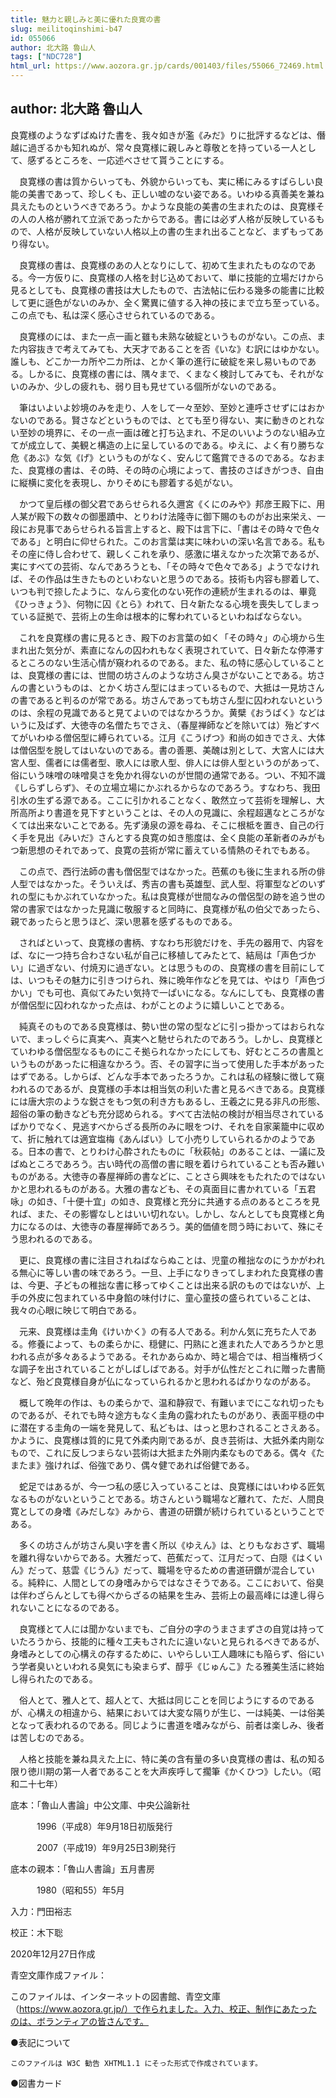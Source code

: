```yaml
---
title: 魅力と親しみと美に優れた良寛の書
slug: meilitoqinshimi-b47
id: 055066
author: 北大路 魯山人
tags: ["NDC728"]
html_url: https://www.aozora.gr.jp/cards/001403/files/55066_72469.html
---
```


## author: 北大路 魯山人

良寛様のようなずばぬけた書を、我々如きが濫《みだ》りに批評するなどは、僭越に過ぎるかも知れぬが、常々良寛様に親しみと尊敬とを持っている一人として、感ずるところを、一応述べさせて貰うことにする。

　良寛様の書は質からいっても、外貌からいっても、実に稀にみるすばらしい良能の美書であって、珍しくも、正しい嘘のない姿である。いわゆる真善美を兼ね具えたものというべきであろう。かような良能の美書の生まれたのは、良寛様その人の人格が勝れて立派であったからである。書には必ず人格が反映しているもので、人格が反映していない人格以上の書の生まれ出ることなど、まずもってあり得ない。

　良寛様の書は、良寛様のあの人となりにして、初めて生まれたものなのである。今一方仮りに、良寛様の人格を封じ込めておいて、単に技能的立場だけから見るとしても、良寛様の書技は大したもので、古法帖に伝わる幾多の能書に比較して更に遜色がないのみか、全く驚異に値する入神の技にまで立ち至っている。この点でも、私は深く感心させられているのである。

　良寛様のには、また一点一画と雖も未熟な破綻というものがない。この点、また内容抜きで考えてみても、大天才であることを否《いな》む訳にはゆかない。誰しも、どこか一カ所や二カ所は、とかく筆の進行に破綻を来し易いものである。しかるに、良寛様の書には、隅々まで、くまなく検討してみても、それがないのみか、少しの疲れも、弱り目も見せている個所がないのである。

　筆はいよいよ妙境のみを走り、人をして一々至妙、至妙と連呼させずにはおかないのである。賢さなどというものでは、とても至り得ない、実に動きのとれない至妙の境界に、その一点一画は確と打ち込まれ、不足のいいようのない組み立てが成立して、美観と構造の上に呈しているのである。ゆえに、よく有り勝ちな危《あぶ》な気《げ》というものがなく、安んじて鑑賞できるのである。なおまた、良寛様の書は、その時、その時の心境によって、書技のさばきがつき、自由に縦横に変化を表現し、かりそめにも膠着する処がない。

　かつて皇后様の御父君であらせられる久邇宮《くにのみや》邦彦王殿下に、用人某が殿下の数々の御墨蹟中、とりわけ法隆寺に御下賜のものがお出来栄え、一段にお見事であらせられる旨言上すると、殿下は言下に、「書はその時々で色々である」と明白に仰せられた。このお言葉は実に味わいの深い名言である。私もその座に侍し合わせて、親しくこれを承り、感激に堪えなかった次第であるが、実にすべての芸術、なんであろうとも、「その時々で色々である」ようでなければ、その作品は生きたものといわないと思うのである。技術も内容も膠着して、いつも判で捺したように、なんら変化のない死作の連続が生まれるのは、畢竟《ひっきょう》、何物に囚《とら》われて、日々新たなる心境を喪失してしまっている証拠で、芸術上の生命は根本的に奪われているといわねばならない。

　これを良寛様の書に見るとき、殿下のお言葉の如く「その時々」の心境から生まれ出た気分が、素直になんの囚われもなく表現されていて、日々新たな停滞するところのない生活心情が窺われるのである。また、私の特に感心していることは、良寛様の書には、世間の坊さんのような坊さん臭さがないことである。坊さんの書というものは、とかく坊さん型にはまっているもので、大抵は一見坊さんの書であると判るのが常である。坊さんであっても坊さん型に囚われないというのは、余程の見識であると見てよいのではなかろうか。黄檗《おうばく》などはいうに及ばず、大徳寺の名僧たちでさえ、（春屋禅師などを除いては）殆どすべてがいわゆる僧侶型に縛られている。江月《こうげつ》和尚の如きでさえ、大体は僧侶型を脱してはいないのである。書の善悪、美醜は別として、大宮人には大宮人型、儒者には儒者型、歌人には歌人型、俳人には俳人型というのがあって、俗にいう味噌の味噌臭さを免かれ得ないのが世間の通常である。つい、不知不識《しらずしらず》、その立場立場にかぶれるからなのであろう。すなわち、我田引水の生ずる源である。ここに引かれることなく、敢然立って芸術を理解し、大所高所より書道を見下すということは、その人の見識に、余程超邁なところがなくては出来ないことである。先ず湧泉の源を尋ね、そこに根柢を置き、自己の行く手を見出《みいだ》さんとする良寛の如き態度は、全く良能の革新者のみがもつ新思想のそれであって、良寛の芸術が常に蓄えている情熱のそれでもある。

　この点で、西行法師の書も僧侶型ではなかった。芭蕉のも後に生まれる所の俳人型ではなかった。そういえば、秀吉の書も英雄型、武人型、将軍型などのいずれの型にもかぶれていなかった。私は良寛様が世間なみの僧侶型の跡を追う世の常の書家ではなかった見識に敬服すると同時に、良寛様が私の伯父であったら、親であったらと思うほど、深い思慕を感ずるものである。

　さればといって、良寛様の書柄、すなわち形貌だけを、手先の器用で、内容をば、なに一つ持ち合わさない私が自己に移植してみたとて、結局は「声色づかい」に過ぎない、付焼刃に過ぎない。とは思うものの、良寛様の書を目前にしては、いつもその魅力に引きつけられ、殊に晩年作などを見ては、やはり「声色づかい」でも可也、真似てみたい気持で一ぱいになる。なんにしても、良寛様の書が僧侶型に囚われなかった点は、わがことのように嬉しいことである。

　純真そのものである良寛様は、勢い世の常の型などに引っ掛かってはおられないで、まっしぐらに真実へ、真実へと馳せられたのであろう。しかし、良寛様とていわゆる僧侶型なるものにこそ拠られなかったにしても、好むところの書風というものがあったに相違なかろう。否、その習字に当って使用した手本があったはずである。しからば、どんな手本であったろうか。これは私の経験に徴して窺われるのであるが、良寛様の手本は相当気の利いた書と見るべきである。良寛様には唐大宗のような鋭さをもつ気の利き方もあるし、王羲之に見る非凡の形態、超俗の筆の動きなども充分認められる。すべて古法帖の検討が相当尽されているばかりでなく、見逃すべからざる長所のみに眼をつけ、それを自家薬籠中に収めて、折に触れては適宜塩梅《あんばい》して小売りしていられるかのようである。日本の書で、とりわけ心酔されたものに「秋萩帖」のあることは、一議に及ばぬところであろう。古い時代の高僧の書に眼を着けられていることも否み難いものがある。大徳寺の春屋禅師の書などに、ことさら興味をもたれたのではないかと思われるものがある。大雅の書なども、その真面目に書かれている「五君咏」の如き、「十便十宜」の如き、良寛様と充分に共通する点のあるところを見れば、また、その影響なしとはいい切れない。しかし、なんとしても良寛様と角力になるのは、大徳寺の春屋禅師であろう。美的価値を問う時において、殊にそう思われるのである。

　更に、良寛様の書に注目されねばならぬことは、児童の稚拙なのにうかがわれる無心に等しい書の味であろう。一旦、上手になりきってしまわれた良寛様の書は、今更、子どもの稚拙な書に移ってゆくことは出来る訳のものではないが、上手の外皮に包まれている中身餡の味付けに、童心童技の盛られていることは、我々の心眼に映じて明白である。

　元来、良寛様は圭角《けいかく》の有る人である。利かん気に充ちた人である。修養によって、もの柔らかに、穏健に、円熟にと進まれた人であろうかと思われる点が多々あるようである。それかあらぬか、時と場合では、相当権柄づくな調子を出されていることがしばしばである。対手が仏性だとこれに贈った書簡など、殆ど良寛様自身が仏になっていられるかと思われるばかりなのがある。

　概して晩年の作は、もの柔らかで、温和静寂で、有難いまでにこなれ切ったものであるが、それでも時々途方もなく圭角の露われたものがあり、表面平穏の中に潜在する圭角の一端を発見して、私どもは、はっと思わされることさえある。かように、良寛様は質的に見て外柔内剛であるが、良き芸術は、大抵外柔内剛なもので、これに反しつまらない芸術は大抵また外剛内柔なものである。偶々《たまたま》強ければ、俗強であり、偶々健であれば俗健である。

　蛇足ではあるが、今一つ私の感じ入っていることは、良寛様にはいわゆる匠気なるものがないということである。坊さんという職場など離れて、ただ、人間良寛としての身嗜《みだしな》みから、書道の研鑽が続けられているということである。

　多くの坊さんが坊さん臭い字を書く所以《ゆえん》は、とりもなおさず、職場を離れ得ないからである。大雅だって、芭蕉だって、江月だって、白隠《はくいん》だって、慈雲《じうん》だって、職場を守るための書道研鑽が混合している。純粋に、人間としての身嗜みからではなさそうである。ここにおいて、俗臭は伴わざらんとしても得べからざるの結果を生み、芸術上の最高峰には達し得られないことになるのである。

　良寛様とて人には聞かないまでも、ご自分の字のうまさまずさの自覚は持っていたろうから、技能的に種々工夫もされたに違いないと見られるべきであるが、身嗜みとしての心構えの存するために、いやらしい工人趣味にも陥らず、俗にいう学者臭いといわれる臭気にも染まらず、醇乎《じゅんこ》たる雅美生活に終始し得られたのである。

　俗人とて、雅人とて、超人とて、大抵は同じことを同じようにするのであるが、心構えの相違から、結果においては大変な隔りが生じ、一は純美、一は俗美となって表われるのである。同じように書道を嗜みながら、前者は楽しみ、後者は苦しむのである。

　人格と技能を兼ね具えた上に、特に美の含有量の多い良寛様の書は、私の知る限り徳川期の第一人者であることを大声疾呼して擱筆《かくひつ》したい。（昭和二十七年）













底本：「魯山人書論」中公文庫、中央公論新社

　　　1996（平成8）年9月18日初版発行

　　　2007（平成19）年9月25日3刷発行

底本の親本：「魯山人書論」五月書房

　　　1980（昭和55）年5月

入力：門田裕志

校正：木下聡

2020年12月27日作成

青空文庫作成ファイル：

このファイルは、インターネットの図書館、青空文庫（https://www.aozora.gr.jp/）で作られました。入力、校正、制作にあたったのは、ボランティアの皆さんです。











●表記について


	このファイルは W3C 勧告 XHTML1.1 にそった形式で作成されています。







●図書カード